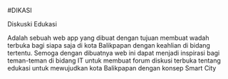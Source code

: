 #DIKASI

Diskuski Edukasi

Adalah sebuah web app yang dibuat dengan tujuan membuat wadah terbuka bagi siapa saja di kota Balikpapan dengan keahlian di bidang tertentu.
Semoga dengan dibuatnya web ini dapat menjadi inspirasi bagi teman-teman di bidang IT untuk membuat forum diskusi terbuka tentang edukasi untuk mewujudkan kota Balikpapan dengan konsep Smart City
